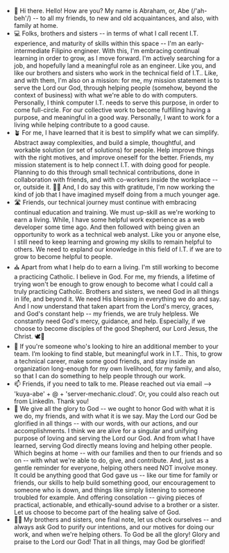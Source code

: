 - 👋  Hi there. Hello! How are you? My name is Abraham, or, Abe (/'ah-beh'/) -- to all my friends, to new and old acquaintances, and also, with family at home.
- 💻  Folks, brothers and sisters -- in terms of what I call recent I.T. experience, and maturity of skills within this space -- I'm an early-intermediate Filipino engineer. With this, I'm embracing continual learning in order to grow, as I move forward. I'm actively searching for a job, and hopefully land a meaningful role as an engineer. Like you, and like our brothers and sisters who work in the technical field of I.T.. Like, and with them, I'm also on a mission: for me, my mission statement is to serve the Lord our God, through helping people (somehow, beyond the context of business) with what we're able to do with computers. Personally, I think computer I.T. needs to serve this purpose, in order to come full-circle. For our collective work to become fulfilling having a purpose, and meaningful in a good way. Personally, I want to work for a living while helping contribute to a good cause.
- 🪴 For me, I have learned that it is best to simplify what we can simplify. Abstract away complexities, and build a simple, thoughtful, and workable solution (or set of solutions) for people. Help improve things with the right motives, and improve oneself for the better. Friends, my mission statement is to help connect I.T. with doing good for people. Planning to do this through small technical contributions, done in collaboration with friends, and with co-workers inside the workplace -- or, outside it. 👷‍♂️ And, I do say this with gratitude, I'm now working the kind of job that I have imagined myself doing from a much younger age.
- 🛣️ Friends, our technical journey must continue with embracing continual education and training. We must up-skill as we're working to earn a living. While, I have some helpful work experience as a web developer some time ago. And then followed with being given an opportunity to work as a technical web analyst. Like you or anyone else, I still need to keep learning and growing my skills to remain helpful to others. We need to expland our knowledge in this field of I.T. if we are to grow to become helpful to people.
- ⛪ Apart from what I help do to earn a living. I'm still working to become a practicing Catholic. I believe in God. For me, my friends, a lifetime of trying won't be enough to grow enough to become what I could call a truly practicing Catholic. Brothers and sisters, we need God in all things in life, and beyond it. We need His blessing in everything we do and say. And I now understand that taken apart from the Lord's mercy, graces, and God's constant help -- my friends, we are truly helpless. We constantly need God's mercy, guidance, and help. Especially, if we choose to become disciples of the good Shepherd, our Lord Jesus, the Christ. 🕊🐑
- 💞️ If you're someone who's looking to hire an additional member to your team. I’m looking to find stable, but meaningful work in I.T.. This, to grow a technical career, make some good friends, and stay inside an organization long-enough for my own livelihood, for my family, and also, so that I can do something to help people through our work.
- 📫 Friends, if you need to talk to me. Please reached out via email --> 'kuya-abe' + @ + 'server-mechanic.cloud'. Or, you could also reach out from LinkedIn. Thank you!
- 🌅 We give all the glory to God -- we ought to honor God with what it is we do, my friends, and with what it is we say. May the Lord our God be glorified in all things -- with our words, with our actions, and our accomplishments. I think we are alive for a singular and unifying purpose of loving and serving the Lord our God. And from what I have learned, serving God directly means loving and helping other people. Which begins at home -- with our families and then to our friends and so on -- with what we're able to do, give, and contribute. And, just as a gentle reminder for everyone, helping others need NOT involve money. It could be anything good that God gave us -- like our time for family or friends, our skills to help build something good, our encouragement to someone who is down, and things like simply listening to someone troubled for example. And offering consolation -- giving pieces of practical, actionable, and ethically-sound advise to a brother or a sister. Let us choose to become part of the healing salve of God.
- 🤲🏼 My brothers and sisters, one final note, let us check ourselves -- and always ask God to purify our intentions, and our motives for doing our work, and when we're helping others. To God be all the glory! Glory and praise to the Lord our God! That in all things, may God be glorified!

<!---
abormate/abormate is a ✨ special ✨ repository because its `README.md` (this file) appears on your GitHub profile.
You can click the Preview link to take a look at your changes.
--->
